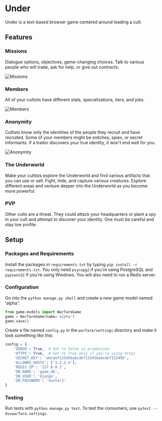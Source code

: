 # Under

Under is a text-based browser game centered around leading a cult.

## Features

### Missions

Dialogue options, objectives, game-changing choices. Talk to various people who will trade, ask for help, or give out contracts.

![Missions](https://i.imgur.com/XG8y2LQ.png)

### Members

All of your cultists have different stats, specializations, tiers, and jobs.

![Members](https://i.imgur.com/9XaKHMW.png)

### Anonymity

Cultists know only the identities of the people they recruit and have recruited. Some of
your members might be snitches, spies, or secret informants. If a traitor discovers your 
true identity, it won't end well for you.

![Anonymity](https://i.imgur.com/gHUIExy.png)

### The Underworld

Make your cultists explore the Underworld and find various artifacts that you can
use or sell. Fight, hide, and capture various creatures. Explore different areas
and venture deeper into the Underworld as you become more powerful.

### PVP

Other cults are a threat. They could attack your headquarters or plant a spy in your cult and attempt to discover your identity. 
One must be careful and stay low profile.

## Setup

### Packages and Requirements

Install the packages in `requirements.txt` by typing `pip install -r requirements.txt`. 
You only need `psycopg2` if you're using PostgreSQL and `pypiwin32` if you're using Windows.
You will also need to run a Redis server.

### Configuration

Go into the `python manage.py shell` and create a new game model named 'alpha':
```python
from game.models import WarfareGame
game = WarfareGame(name='alpha')
game.save()
```
Create a file named `config.py` in the `warfare/settings` directory and make it look something like this:
```python
config = {
    'DEBUG': True,  # Set to False in production
    'HTTPS': True,  # Set to True only if you're using https
    'SECRET_KEY': 'abcdef123456abcdef123456abcdef123456',
    'ALLOWED_HOSTS': ['1.2.3.4'],
    'REDIS_IP': '127.0.0.1',
    'DB_NAME': 'game_db',
    'DB_USER': 'django',
    'DB_PASSWORD': 'hunter2'
}
```

### Testing

Run tests with `python manage.py test`. To test the consumers, use `pytest --ds=warfare.settings`.
